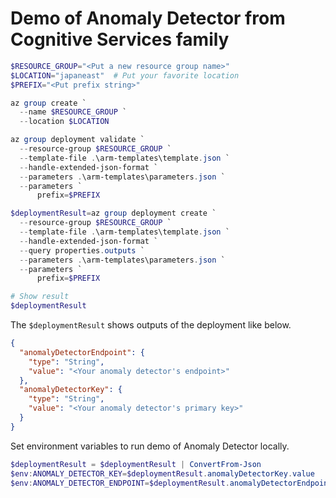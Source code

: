 # Demo of Anomaly Detector from Cognitive Services family

```ps1
$RESOURCE_GROUP="<Put a new resource group name>"
$LOCATION="japaneast"  # Put your favorite location
$PREFIX="<Put prefix string>"

az group create `
  --name $RESOURCE_GROUP `
  --location $LOCATION

az group deployment validate `
  --resource-group $RESOURCE_GROUP `
  --template-file .\arm-templates\template.json `
  --handle-extended-json-format `
  --parameters .\arm-templates\parameters.json `
  --parameters `
      prefix=$PREFIX

$deploymentResult=az group deployment create `
  --resource-group $RESOURCE_GROUP `
  --template-file .\arm-templates\template.json `
  --handle-extended-json-format `
  --query properties.outputs `
  --parameters .\arm-templates\parameters.json `
  --parameters `
      prefix=$PREFIX

# Show result
$deploymentResult
```

The `$deploymentResult` shows outputs of the deployment like below.

```json
{
  "anomalyDetectorEndpoint": {
    "type": "String",
    "value": "<Your anomaly detector's endpoint>"
  },
  "anomalyDetectorKey": {
    "type": "String",
    "value": "<Your anomaly detector's primary key>"
  }
}
```

Set environment variables to run demo of Anomaly Detector locally.

```ps1
$deploymentResult = $deploymentResult | ConvertFrom-Json
$env:ANOMALY_DETECTOR_KEY=$deploymentResult.anomalyDetectorKey.value
$env:ANOMALY_DETECTOR_ENDPOINT=$deploymentResult.anomalyDetectorEndpoint.value
```
